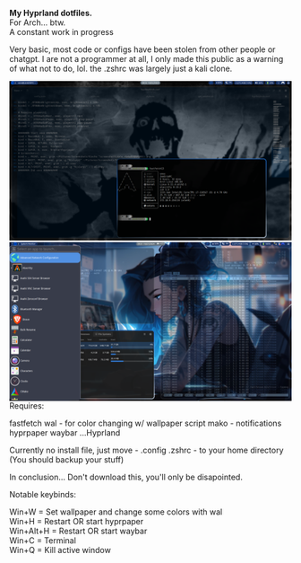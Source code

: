 <b>My Hyprland dotfiles.</b><br>
For Arch... btw.<br>
A constant work in progress<br>

Very basic, most code or configs have been stolen from other people or chatgpt. 
I are not a programmer at all, I only made this public as a warning of what not to do, lol.
the .zshrc was largely just a kali clone.

![Preview](previews/screenshot10222024@085311.png)<br>
<img src="previews/screenshot10272024@093133.png" alt="Preview" align="left">

<p>Requires:

fastfetch
wal 	- for color changing w/ wallpaper script
mako 	- notifications
hyprpaper
waybar
...Hyprland</p>

<p>Currently no install file, just move -
.config
.zshrc
- to your home directory (You should backup your stuff)</p>

In conclusion... Don't download this, you'll only be disapointed.

Notable keybinds:

Win+W		= Set wallpaper and change some colors with wal<br>
Win+H		= Restart OR start hyprpaper<br>
Win+Alt+H	= Restart OR start waybar<br>
Win+C		= Terminal<br>
Win+Q		= Kill active window<br>
